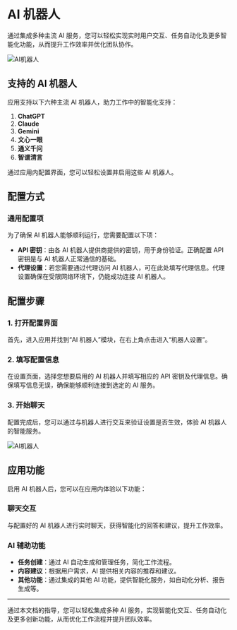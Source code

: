 # AI 机器人

通过集成多种主流 AI 服务，您可以轻松实现实时用户交互、任务自动化及更多智能化功能，从而提升工作效率并优化团队协作。

![AI机器人](/images/AI_1.png)

## 支持的 AI 机器人

应用支持以下六种主流 AI 机器人，助力工作中的智能化支持：

1. **ChatGPT**  
2. **Claude**  
3. **Gemini**  
4. **文心一眼**  
5. **通义千问**  
6. **智谱清言**  

通过应用内配置界面，您可以轻松设置并启用这些 AI 机器人。

## 配置方式

### 通用配置项

为了确保 AI 机器人能够顺利运行，您需要配置以下项：

- **API 密钥**：由各 AI 机器人提供商提供的密钥，用于身份验证。正确配置 API 密钥是与 AI 机器人正常通信的基础。
- **代理设置**：若您需要通过代理访问 AI 机器人，可在此处填写代理信息。代理设置确保在受限网络环境下，仍能成功连接 AI 机器人。

## 配置步骤

### 1. 打开配置界面

首先，进入应用并找到“AI 机器人”模块，在右上角点击进入“机器人设置”。

### 2. 填写配置信息

在设置页面，选择您想要启用的 AI 机器人并填写相应的 API 密钥及代理信息。确保填写信息无误，确保能够顺利连接到选定的 AI 服务。

### 3. 开始聊天

配置完成后，您可以通过与机器人进行交互来验证设置是否生效，体验 AI 机器人的智能服务。

![AI机器人](/images/AI_2.png)

## 应用功能

启用 AI 机器人后，您可以在应用内体验以下功能：

### 聊天交互
与配置好的 AI 机器人进行实时聊天，获得智能化的回答和建议，提升工作效率。

### AI 辅助功能
- **任务创建**：通过 AI 自动生成和管理任务，简化工作流程。
- **内容建议**：根据用户需求，AI 提供相关内容的推荐和建议。
- **其他功能**：通过集成的其他 AI 功能，提供智能化服务，如自动化分析、报告生成等。

---

通过本文档的指导，您可以轻松集成多种 AI 服务，实现智能化交互、任务自动化及更多创新功能，从而优化工作流程并提升团队效率。